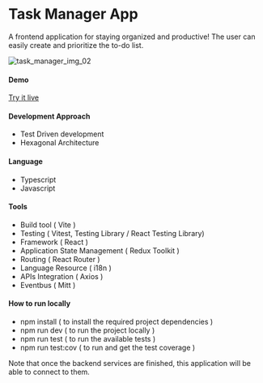 # Task Manager App
A frontend application for staying organized and productive! The user can easily create and prioritize the to-do list.

![task_manager_img_02](https://user-images.githubusercontent.com/74774434/233361392-3a71d15e-4f27-4aa2-aa9a-788db28d383c.jpg)

#### Demo
[Try it live](https://vs-silva.github.io/task-manager-app/)

#### Development Approach
- Test Driven development
- Hexagonal Architecture

#### Language
- Typescript
- Javascript

#### Tools
- Build tool ( Vite )
- Testing ( Vitest, Testing Library / React Testing Library)
- Framework ( React )
- Application State Management ( Redux Toolkit )
- Routing ( React Router )
- Language Resource ( i18n )
- APIs Integration ( Axios )
- Eventbus ( Mitt )

#### How to run locally
- npm install ( to install the required project dependencies )
- npm run dev ( to run the project locally )
- npm run test ( to run the available tests )
- npm run test:cov ( to run and get the test coverage )


Note that once the backend services are finished, this application will be able to connect to them.
